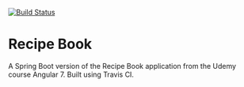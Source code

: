 [![Build Status](https://travis-ci.com/lazokin/Spring_RecipeBook.svg?branch=master)](https://travis-ci.com/lazokin/Spring_RecipeBook)
# Recipe Book
A Spring Boot version of the Recipe Book application from the Udemy course Angular 7. Built using Travis CI.
